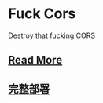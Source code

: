 # Fuck Cors

Destroy that fucking CORS

## [Read More](https://fuck-cors.lgc2333.top/)

## [完整部署](https://github.com/xiao7hxh/fuck-cors-to-cf)
